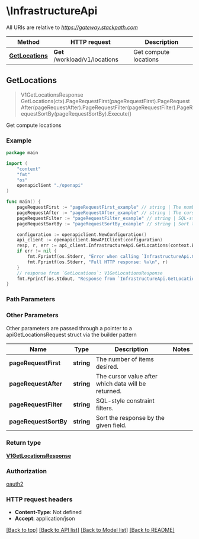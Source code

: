 # \InfrastructureApi

All URIs are relative to *https://gateway.stackpath.com*

Method | HTTP request | Description
------------- | ------------- | -------------
[**GetLocations**](InfrastructureApi.md#GetLocations) | **Get** /workload/v1/locations | Get compute locations



## GetLocations

> V1GetLocationsResponse GetLocations(ctx).PageRequestFirst(pageRequestFirst).PageRequestAfter(pageRequestAfter).PageRequestFilter(pageRequestFilter).PageRequestSortBy(pageRequestSortBy).Execute()

Get compute locations



### Example

```go
package main

import (
    "context"
    "fmt"
    "os"
    openapiclient "./openapi"
)

func main() {
    pageRequestFirst := "pageRequestFirst_example" // string | The number of items desired. (optional)
    pageRequestAfter := "pageRequestAfter_example" // string | The cursor value after which data will be returned. (optional)
    pageRequestFilter := "pageRequestFilter_example" // string | SQL-style constraint filters. (optional)
    pageRequestSortBy := "pageRequestSortBy_example" // string | Sort the response by the given field. (optional)

    configuration := openapiclient.NewConfiguration()
    api_client := openapiclient.NewAPIClient(configuration)
    resp, r, err := api_client.InfrastructureApi.GetLocations(context.Background(), ).PageRequestFirst(pageRequestFirst).PageRequestAfter(pageRequestAfter).PageRequestFilter(pageRequestFilter).PageRequestSortBy(pageRequestSortBy).Execute()
    if err != nil {
        fmt.Fprintf(os.Stderr, "Error when calling `InfrastructureApi.GetLocations``: %v\n", err)
        fmt.Fprintf(os.Stderr, "Full HTTP response: %v\n", r)
    }
    // response from `GetLocations`: V1GetLocationsResponse
    fmt.Fprintf(os.Stdout, "Response from `InfrastructureApi.GetLocations`: %v\n", resp)
}
```

### Path Parameters



### Other Parameters

Other parameters are passed through a pointer to a apiGetLocationsRequest struct via the builder pattern


Name | Type | Description  | Notes
------------- | ------------- | ------------- | -------------
 **pageRequestFirst** | **string** | The number of items desired. | 
 **pageRequestAfter** | **string** | The cursor value after which data will be returned. | 
 **pageRequestFilter** | **string** | SQL-style constraint filters. | 
 **pageRequestSortBy** | **string** | Sort the response by the given field. | 

### Return type

[**V1GetLocationsResponse**](v1GetLocationsResponse.md)

### Authorization

[oauth2](../README.md#oauth2)

### HTTP request headers

- **Content-Type**: Not defined
- **Accept**: application/json

[[Back to top]](#) [[Back to API list]](../README.md#documentation-for-api-endpoints)
[[Back to Model list]](../README.md#documentation-for-models)
[[Back to README]](../README.md)

